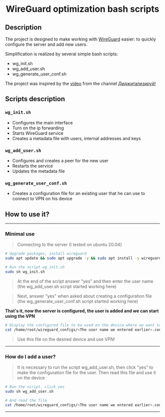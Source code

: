 <h1 align="center">WireGuard optimization bash scripts</h1>

## Description

The project is designed to make working with [WireGuard](https://www.wireguard.com/) easier: to quickly configure the server and add new users.

Simplification is realized by several simple bash scripts:
* wg_init.sh
* wg_add_user.sh
* wg_generate_user_conf.sh

The project was inspired by the [video](https://www.youtube.com/watch?v=5Aql0V-ta8A) from the channel [Диджитализируй!](https://www.youtube.com/channel/UC9MK8SybZcrHR3CUV4NMy2g)


## Scripts description
### `wg_init.sh`
* Configures the main interface
* Turn on the ip forwarding
* Starts WireGuard service
* Creates a metadata file with users, internal addresses and keys

### `wg_add_user.sh`
* Configures and creates a peer for the new user
* Restarts the service
* Updates the metadata file

### `wg_generate_user_conf.sh`
* Creates a configuration file for an existing user that he can use to connect to VPN on his device

## How to use it?
***
### Minimal use
> Connecting to the server (I tested on ubuntu 20.04)

```bash
# Upgrade packages, install wireguard
sudo apt update && sudo apt upgrade -y && sudo apt install -y wireguard

# Run the script wg_init.sh
sudo sh wg_init.sh
```
> At the end of the script answer "yes" and then enter the user name (the wg_add_user.sh script started working here)

> Next, answer "yes" when asked about creating a configuration file (the wg_generate_user_conf.sh script started working here)

**That's it, now the server is configured, the user is added and we can start using the VPN**

```bash
# Display the configured file to be used on the device where we want to connect our VPN
cat /home/root/wireguard_configs/<The user name we entered earlier>.conf
```
> Use this file on the desired device and use VPN!

***
### How do I add a user?
>It is necessary to run the script wg_add_user.sh, then click "yes" to make the configuration file for the user.
Then read this file and use it on the device

```bash
# Run the script, click yes
sudo sh wg_add_user.sh

# And read the file
cat /home/root/wireguard_configs/<The user name we entered earlier>.conf
```
***
